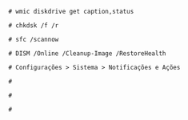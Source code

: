 ```
# wmic diskdrive get caption,status
```

```
# chkdsk /f /r
```

```
# sfc /scannow
```

```
# DISM /Online /Cleanup-Image /RestoreHealth

```

```
# Configurações > Sistema > Notificações e Ações
```

```
# 
```

```
# 
```

```
# 
```
